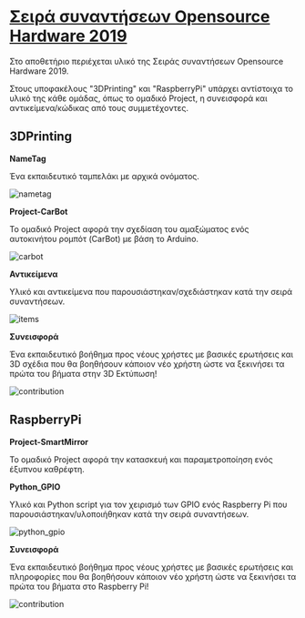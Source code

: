 # [Σειρά συναντήσεων Opensource Hardware 2019](https://www.greeklug.gr/el/activities/news/355-greeklug-20190217-fosh)

Στο αποθετήριο περιέχεται υλικό της Σειράς συναντήσεων Opensource Hardware 2019.

Στους υποφακέλους "3DPrinting" και "RaspberryPi" υπάρχει αντίστοιχα το υλικό της κάθε ομάδας, όπως το ομαδικό Project, η συνεισφορά και αντικείμενα/κώδικας από τους συμμετέχοντες.

## 3DPrinting

**NameTag**

Ένα εκπαιδευτικό ταμπελάκι με αρχικά ονόματος.

![nametag](https://edu.greeklug.gr/data/fosh_2019/3dprinting_nametag.jpg)

**Project-CarBot**

Το ομαδικό Project αφορά την σχεδίαση του αμαξώματος ενός αυτοκινήτου ρομπότ (CarBot) με βάση το Arduino.

![carbot](https://edu.greeklug.gr/data/fosh_2019/3dprinting_carbot.jpg)

**Αντικείμενα**

Υλικό και αντικείμενα που παρουσιάστηκαν/σχεδιάστηκαν κατά την σειρά συναντήσεων.

![items](https://edu.greeklug.gr/data/fosh_2019/3dprinting_items.jpg)

**Συνεισφορά**

Ένα εκπαιδευτικό βοήθημα προς νέους χρήστες με βασικές ερωτήσεις και 3D σχέδια που θα βοηθήσουν κάποιον νέο χρήστη ώστε να ξεκινήσει τα πρώτα του βήματα στην 3D Εκτύπωση!

![contribution](https://edu.greeklug.gr/data/fosh_2019/3dprinting_contribution.jpg)


## RaspberryPi

**Project-SmartMirror**

Το ομαδικό Project αφορά την κατασκευή και παραμετροποίηση ενός έξυπνου καθρέφτη.

**Python_GPIO**

Υλικό και Python script για τον χειρισμό των GPIO ενός Raspberry Pi που παρουσιάστηκαν/υλοποιήθηκαν κατά την σειρά συναντήσεων.

![python_gpio](https://edu.greeklug.gr/data/fosh_2019/raspberrypi_python_gpio.jpg)

**Συνεισφορά**

Ένα εκπαιδευτικό βοήθημα προς νέους χρήστες με βασικές ερωτήσεις και πληροφορίες που θα βοηθήσουν κάποιον νέο χρήστη ώστε να ξεκινήσει τα πρώτα του βήματα στο Raspberry Pi!

![contribution](https://edu.greeklug.gr/data/fosh_2019/raspberrypi_contribution.jpg)
